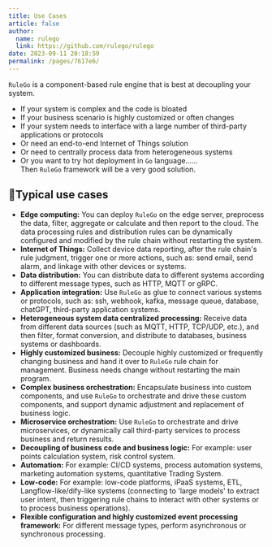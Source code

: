 ```yaml
---
title: Use Cases
article: false
author: 
  name: rulego
  link: https://github.com/rulego/rulego
date: 2023-09-11 20:18:59
permalink: /pages/7617e6/
---
```


`RuleGo` is a component-based rule engine that is best at decoupling your system.

- If your system is complex and the code is bloated
- If your business scenario is highly customized or often changes
- If your system needs to interface with a large number of third-party applications or protocols
- Or need an end-to-end Internet of Things solution
- Or need to centrally process data from heterogeneous systems
- Or you want to try hot deployment in `Go` language......             
  Then `RuleGo` framework will be a very good solution.

## 🎯Typical use cases

* **Edge computing:** You can deploy `RuleGo` on the edge server, preprocess the data, filter, aggregate or calculate and then report to the cloud. The data processing rules and distribution rules can be dynamically configured and modified by the rule chain without restarting the system.
* **Internet of Things:** Collect device data reporting, after the rule chain's rule judgment, trigger one or more actions, such as: send email, send alarm, and linkage with other devices or systems.
* **Data distribution:** You can distribute data to different systems according to different message types, such as HTTP, MQTT or gRPC.
* **Application integration:** Use `RuleGo` as glue to connect various systems or protocols, such as: ssh, webhook, kafka, message queue, database, chatGPT, third-party application systems.
* **Heterogeneous system data centralized processing:** Receive data from different data sources (such as MQTT, HTTP, TCP/UDP, etc.), and then filter, format conversion, and distribute to databases, business systems or dashboards.
* **Highly customized business:** Decouple highly customized or frequently changing business and hand it over to `RuleGo` rule chain for management. Business needs change without restarting the main program.
* **Complex business orchestration:** Encapsulate business into custom components, and use `RuleGo` to orchestrate and drive these custom components, and support dynamic adjustment and replacement of business logic.
* **Microservice orchestration:** Use `RuleGo` to orchestrate and drive microservices, or dynamically call third-party services to process business and return results.
* **Decoupling of business code and business logic:** For example: user points calculation system, risk control system.
* **Automation:** For example: CI/CD systems, process automation systems, marketing automation systems, quantitative Trading System.
* **Low-code:** For example: low-code platforms, iPaaS systems, ETL, Langflow-like/dify-like systems (connecting to 'large models' to extract user intent, then triggering rule chains to interact with other systems or to process business operations).
* **Flexible configuration and highly customized event processing framework:** For different message types, perform asynchronous or synchronous processing.